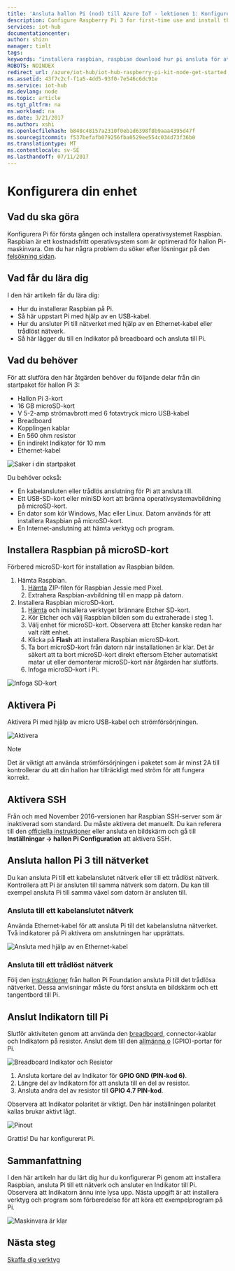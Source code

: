 ```yaml
---
title: 'Ansluta hallon Pi (nod) till Azure IoT - lektionen 1: Konfigurera enhet | Microsoft Docs'
description: Configure Raspberry Pi 3 for first-time use and install the Raspbian OS, a free operating system that is optimized for the Raspberry Pi hardware.
services: iot-hub
documentationcenter: 
author: shizn
manager: timlt
tags: 
keywords: "installera raspbian, raspbian download hur pi ansluta för att installera raspbian, raspbian inställningar, raspberry pi installera raspbian, raspberry pi installera os, raspberry pi sd-kort installera, hallon, ansluta till raspberry pi, raspberry pi-anslutning"
ROBOTS: NOINDEX
redirect_url: /azure/iot-hub/iot-hub-raspberry-pi-kit-node-get-started
ms.assetid: 43f7c2cf-f1a5-4dd5-93f0-7e546c6dc91e
ms.service: iot-hub
ms.devlang: node
ms.topic: article
ms.tgt_pltfrm: na
ms.workload: na
ms.date: 3/21/2017
ms.author: xshi
ms.openlocfilehash: b848c48157a2310f0eb1d6398f8b9aaa4395d47f
ms.sourcegitcommit: f537befafb079256fba0529ee554c034d73f36b0
ms.translationtype: MT
ms.contentlocale: sv-SE
ms.lasthandoff: 07/11/2017
---
```

# <a name="configure-your-device"></a>Konfigurera din enhet
## <a name="what-you-will-do"></a>Vad du ska göra
Konfigurera Pi för första gången och installera operativsystemet Raspbian. Raspbian är ett kostnadsfritt operativsystem som är optimerad för hallon Pi-maskinvara. Om du har några problem du söker efter lösningar på den [felsökning sidan](iot-hub-raspberry-pi-kit-node-troubleshooting.md).

## <a name="what-you-will-learn"></a>Vad får du lära dig
I den här artikeln får du lära dig:

* Hur du installerar Raspbian på Pi.
* Så här uppstart Pi med hjälp av en USB-kabel.
* Hur du ansluter Pi till nätverket med hjälp av en Ethernet-kabel eller trådlöst nätverk.
* Så här lägger du till en Indikator på breadboard och ansluta till Pi.

## <a name="what-you-will-need"></a>Vad du behöver
För att slutföra den här åtgärden behöver du följande delar från din startpaket för hallon Pi 3:

* Hallon Pi 3-kort
* 16 GB microSD-kort
* V 5-2-amp strömavbrott med 6 fotavtryck micro USB-kabel
* Breadboard
* Kopplingen kablar
* En 560 ohm resistor
* En indirekt Indikator för 10 mm
* Ethernet-kabel

![Saker i din startpaket](media/iot-hub-raspberry-pi-lessons/lesson1/starter_kit.jpg)

Du behöver också:

* En kabelansluten eller trådlös anslutning för Pi att ansluta till.
* Ett USB-SD-kort eller miniSD kort att bränna operativsystemavbildning på microSD-kort.
* En dator som kör Windows, Mac eller Linux. Datorn används för att installera Raspbian på microSD-kort.
* En Internet-anslutning att hämta verktyg och program.

## <a name="install-raspbian-on-the-microsd-card"></a>Installera Raspbian på microSD-kort
Förbered microSD-kort för installation av Raspbian bilden.

1. Hämta Raspbian.
   1. [Hämta](https://www.raspberrypi.org/downloads/raspbian/) ZIP-filen för Raspbian Jessie med Pixel.
   2. Extrahera Raspbian-avbildning till en mapp på datorn.
2. Installera Raspbian microSD-kort.
   1. [Hämta](https://www.etcher.io) och installera verktyget brännare Etcher SD-kort.
   2. Kör Etcher och välj Raspbian bilden som du extraherade i steg 1.
   3. Välj enhet för microSD-kort.
      Observera att Etcher kanske redan har valt rätt enhet.
   4. Klicka på **Flash** att installera Raspbian microSD-kort.
   5. Ta bort microSD-kort från datorn när installationen är klar.
      Det är säkert att ta bort microSD-kort direkt eftersom Etcher automatiskt matar ut eller demonterar microSD-kort när åtgärden har slutförts.
   6. Infoga microSD-kort i Pi.

![Infoga SD-kort](media/iot-hub-raspberry-pi-lessons/lesson1/insert_sdcard.jpg)

## <a name="turn-on-pi"></a>Aktivera Pi
Aktivera Pi med hjälp av micro USB-kabel och strömförsörjningen.

![Aktivera](media/iot-hub-raspberry-pi-lessons/lesson1/micro_usb_power_on.jpg)

> [!NOTE]
> Det är viktigt att använda strömförsörjningen i paketet som är minst 2A till kontrollerar du att din hallon har tillräckligt med ström för att fungera korrekt.

## <a name="enable-ssh"></a>Aktivera SSH
Från och med November 2016-versionen har Raspbian SSH-server som är inaktiverad som standard. Du måste aktivera det manuellt. Du kan referera till den [officiella instruktioner](https://www.raspberrypi.org/documentation/remote-access/ssh/) eller ansluta en bildskärm och gå till **Inställningar -> hallon Pi Configuration** att aktivera SSH.

## <a name="connect-raspberry-pi-3-to-the-network"></a>Ansluta hallon Pi 3 till nätverket
Du kan ansluta Pi till ett kabelanslutet nätverk eller till ett trådlöst nätverk. Kontrollera att Pi är ansluten till samma nätverk som datorn. Du kan till exempel ansluta Pi till samma växel som datorn är ansluten till.

### <a name="connect-to-a-wired-network"></a>Ansluta till ett kabelanslutet nätverk
Använda Ethernet-kabel för att ansluta Pi till det kabelanslutna nätverket. Två indikatorer på Pi aktivera om anslutningen har upprättats.

![Ansluta med hjälp av en Ethernet-kabel](media/iot-hub-raspberry-pi-lessons/lesson1/connect_ethernet.jpg)

### <a name="connect-to-a-wireless-network"></a>Ansluta till ett trådlöst nätverk
Följ den [instruktioner](https://www.raspberrypi.org/learning/software-guide/wifi/) från hallon Pi Foundation ansluta Pi till det trådlösa nätverket. Dessa anvisningar måste du först ansluta en bildskärm och ett tangentbord till Pi.

## <a name="connect-the-led-to-pi"></a>Anslut Indikatorn till Pi
Slutför aktiviteten genom att använda den [breadboard](https://learn.sparkfun.com/tutorials/how-to-use-a-breadboard), connector-kablar och Indikatorn på resistor. Anslut dem till den [allmänna o](https://www.raspberrypi.org/documentation/usage/gpio/) (GPIO)-portar för Pi.

![Breadboard Indikator och Resistor](media/iot-hub-raspberry-pi-lessons/lesson1/breadboard_led_resistor.jpg)

1. Ansluta kortare del av Indikator för **GPIO GND (PIN-kod 6)**.
2. Längre del av Indikatorn för att ansluta till en del av resistor.
3. Ansluta andra del av resistor till **GPIO 4.7 PIN-kod**.

Observera att Indikator polaritet är viktigt. Den här inställningen polaritet kallas brukar aktivt lågt.

![Pinout](media/iot-hub-raspberry-pi-lessons/lesson1/pinout_breadboard.png)

Grattis! Du har konfigurerat Pi.

## <a name="summary"></a>Sammanfattning
I den här artikeln har du lärt dig hur du konfigurerar Pi genom att installera Raspbian, ansluta Pi till ett nätverk och ansluter en Indikator till Pi. Observera att Indikatorn ännu inte lysa upp. Nästa uppgift är att installera verktyg och program som förberedelse för att köra ett exempelprogram på Pi.

![Maskinvara är klar](media/iot-hub-raspberry-pi-lessons/lesson1/hardware_ready.jpg)

## <a name="next-steps"></a>Nästa steg
[Skaffa dig verktyg](iot-hub-raspberry-pi-kit-node-lesson1-get-the-tools-win32.md)


